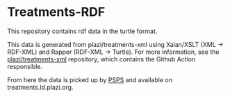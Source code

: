 # Treatments-RDF

This repository contains rdf data in the turtle format.

This data is generated from plazi/treatments-xml using Xalan/XSLT (XML → RDF-XML) and Rapper (RDF-XML → Turtle). For more information, see the [plazi/treatments-xml](https://github.com/plazi/treatments-xml) repository, which contains the Github Action responsible.

From here the data is picked up by [PSPS](https://github.com/factsmission/psps/) and available on treatments.ld.plazi.org.
